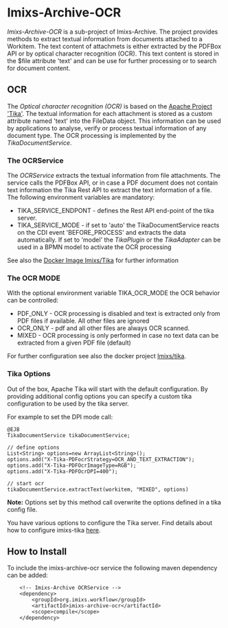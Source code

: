 # Imixs-Archive-OCR

*Imixs-Archive-OCR* is a sub-project of Imixs-Archive. The project provides methods to extract textual information from documents
attached to a Workitem. The text content of attachmets is either extracted by the PDFBox API or by optical character recognition (OCR). This text content is stored in the $file attribute 'text' and can be use for further processing or to search for document content.


## OCR 

The *Optical character recognition (OCR)* is based on the [Apache Project 'Tika'](https://tika.apache.org/). The textual information for each attachment is stored as a custom attribute named 'text' into the FileData object. This information can be used by applications to analyse, verify or process textual information of any document type. The OCR processing is implemented by the *TikaDocumentService*.

### The OCRService

The *OCRService* extracts the textual information from file attachments. The service calls the PDFBox API,  or in case a PDF document does not contain text information the Tika Rest API to extract the text information of a file. The following environment variables are mandatory:
 
  * TIKA\_SERVICE\_ENDPONT - defines the Rest API end-point of the tika server.
  * TIKA\_SERVICE\_MODE - if set to 'auto' the TikaDocumentService reacts on the CDI event 'BEFORE\_PROCESS' and extracts the data automatically. If set to 'model' the *TikaPlugin* or the *TikaAdapter* can be used in a BPMN model to activate the OCR processing

See also the [Docker Image Imixs/Tika](https://cloud.docker.com/u/imixs/repository/docker/imixs/tika) for further information


### The OCR MODE

With the optional environment variable  TIKA\_OCR\_MODE the OCR behavior can be controlled:

  * PDF_ONLY -  OCR processing is disabled and text is extracted only from PDF files if available. All other files are ignored
  * OCR_ONLY - pdf and all other files are always OCR scanned.  
  * MIXED - OCR processing is only performed in case no text data can be extracted from a given PDF file (default)

For further configuration see also the docker project [Imixs/tika](https://github.com/imixs/imixs-docker/tree/master/tika).

### Tika Options

Out of the box, Apache Tika will start with the default configuration. By providing additional config options
 you can specify a custom tika configuration to be used by the tika server.

For example to set the DPI mode call:

	@EJB
	TikaDocumentService tikaDocumentService;
	
	// define options
	List<String> options=new ArrayList<String>();
	options.add("X-Tika-PDFocrStrategy=OCR_AND_TEXT_EXTRACTION");
	options.add("X-Tika-PDFOcrImageType=RGB");
	options.add("X-Tika-PDFOcrDPI=400");
	
	// start ocr 
	tikaDocumentService.extractText(workitem, "MIXED", options)

**Note:** Options set by this method call overwrite the options defined in a tika config file. 

You have various options to configure the Tika server. Find details about how to configure imixs-tika [here](https://github.com/imixs/imixs-docker/tree/master/tika).	




## How to Install

To include the imixs-archive-ocr service the following maven dependency can be added:


		<!-- Imixs-Archive OCRService -->	
		<dependency>
			<groupId>org.imixs.workflow</groupId>
			<artifactId>imixs-archive-ocr</artifactId>
			<scope>compile</scope>
		</dependency>	
	
	